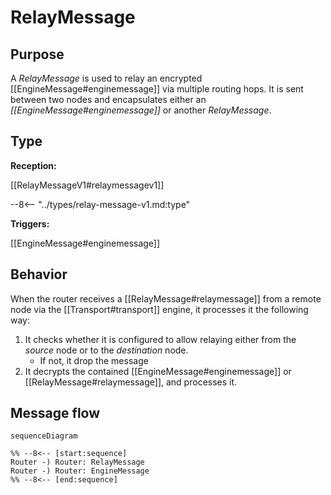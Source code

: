 <div class="message v2" markdown>

# RelayMessage

## Purpose

<!-- --8<-- [start:purpose] -->
A *RelayMessage* is used to relay an encrypted [[EngineMessage#enginemessage]] via multiple routing hops.
It is sent between two nodes and encapsulates either an *[[EngineMessage#enginemessage]]* or another *RelayMessage*.
<!-- --8<-- [end:purpose] -->

## Type

<!-- --8<-- [start:type] -->
**Reception:**

[[RelayMessageV1#relaymessagev1]]

--8<-- "../types/relay-message-v1.md:type"

**Triggers:**

[[EngineMessage#enginemessage]]
<!-- --8<-- [end:type] -->

## Behavior

<!-- --8<-- [start:behavior] -->
When the router receives a [[RelayMessage#relaymessage]]
from a remote node via the [[Transport#transport]] engine,
it processes it the following way:

1. It checks whether it is configured to allow relaying
   either from the *source* node or to the *destination* node.
   - If not, it drop the message
2. It decrypts the contained [[EngineMessage#enginemessage]] or [[RelayMessage#relaymessage]], and processes it.
<!-- --8<-- [end:behavior] -->

## Message flow

<!-- --8<-- [start:messages] -->
```mermaid
sequenceDiagram

%% --8<-- [start:sequence]
Router -) Router: RelayMessage
Router -) Router: EngineMessage
%% --8<-- [end:sequence]
```
<!-- --8<-- [end:messages] -->

</div>
